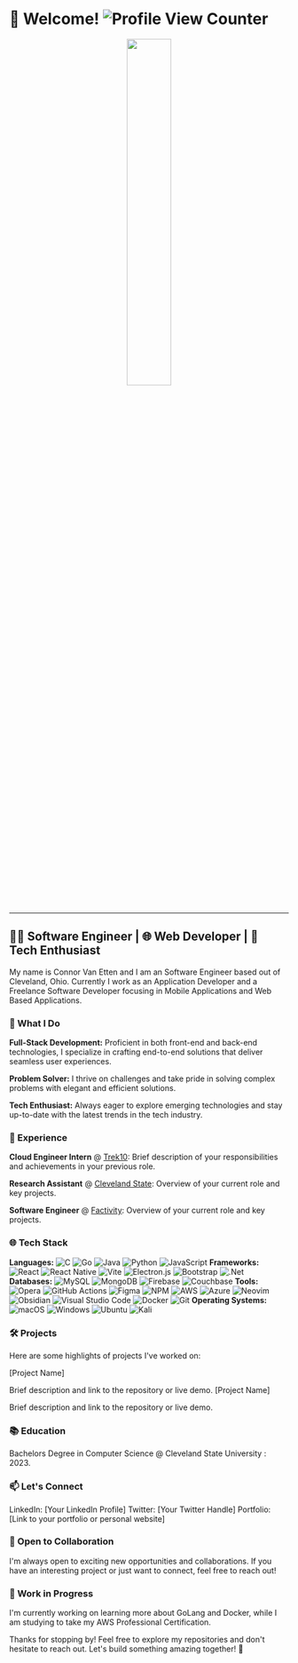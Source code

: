 # 👋 Welcome! ![Profile View Counter](https://komarev.com/ghpvc/?username=crvanetten15)

<p align="center">
  <img src="https://media.giphy.com/media/bGgsc5mWoryfgKBx1u/giphy.gif" width="40%" height="40%"/>
</p>

---

## 👩‍💻 Software Engineer | 🌐 Web Developer | 🚀 Tech Enthusiast

My name is Connor Van Etten and I am an Software Engineer based out of Cleveland, Ohio. Currently I work as an Application Developer and a Freelance Software Developer focusing in Mobile Applications and Web Based Applications.

### 🚀 What I Do

**Full-Stack Development:** Proficient in both front-end and back-end technologies, I specialize in crafting end-to-end solutions that deliver seamless user experiences.

**Problem Solver:** I thrive on challenges and take pride in solving complex problems with elegant and efficient solutions.

**Tech Enthusiast:** Always eager to explore emerging technologies and stay up-to-date with the latest trends in the tech industry.

### 💼 Experience

**Cloud Engineer Intern** @ [Trek10](https://www.trek10.com/): Brief description of your responsibilities and achievements in your previous role.

**Research Assistant** @ [Cleveland State](https://www.trek10.com/): Overview of your current role and key projects.

**Software Engineer** @ [Factivity](https://www.factivity.com/): Overview of your current role and key projects.

### 🌐 Tech Stack

**Languages:**
![C](https://img.shields.io/badge/c-%2300599C.svg?style=for-the-badge&logo=c&logoColor=white) ![Go](https://img.shields.io/badge/go-%2300ADD8.svg?style=for-the-badge&logo=go&logoColor=white) ![Java](https://img.shields.io/badge/java-%23ED8B00.svg?style=for-the-badge&logo=openjdk&logoColor=white) ![Python](https://img.shields.io/badge/python-3670A0?style=for-the-badge&logo=python&logoColor=ffdd54) ![JavaScript](https://img.shields.io/badge/javascript-%23323330.svg?style=for-the-badge&logo=javascript&logoColor=%23F7DF1E)
**Frameworks:**
![React](https://img.shields.io/badge/react-%2320232a.svg?style=for-the-badge&logo=react&logoColor=%2361DAFB) ![React Native](https://img.shields.io/badge/react_native-%2320232a.svg?style=for-the-badge&logo=react&logoColor=%2361DAFB) ![Vite](https://img.shields.io/badge/vite-%23646CFF.svg?style=for-the-badge&logo=vite&logoColor=white) ![Electron.js](https://img.shields.io/badge/Electron-191970?style=for-the-badge&logo=Electron&logoColor=white) ![Bootstrap](https://img.shields.io/badge/bootstrap-%238511FA.svg?style=for-the-badge&logo=bootstrap&logoColor=white) ![.Net](https://img.shields.io/badge/.NET-5C2D91?style=for-the-badge&logo=.net&logoColor=white)
**Databases:**
![MySQL](https://img.shields.io/badge/mysql-%2300f.svg?style=for-the-badge&logo=mysql&logoColor=white) ![MongoDB](https://img.shields.io/badge/MongoDB-%234ea94b.svg?style=for-the-badge&logo=mongodb&logoColor=white) ![Firebase](https://img.shields.io/badge/Firebase-039BE5?style=for-the-badge&logo=Firebase&logoColor=white) ![Couchbase](https://img.shields.io/badge/Couchbase-EA2328?style=for-the-badge&logo=couchbase&logoColor=white)
**Tools:**
![Opera](https://img.shields.io/badge/Opera-FF1B2D?style=for-the-badge&logo=Opera&logoColor=white) ![GitHub Actions](https://img.shields.io/badge/github%20actions-%232671E5.svg?style=for-the-badge&logo=githubactions&logoColor=white) ![Figma](https://img.shields.io/badge/figma-%23F24E1E.svg?style=for-the-badge&logo=figma&logoColor=white) ![NPM](https://img.shields.io/badge/NPM-%23CB3837.svg?style=for-the-badge&logo=npm&logoColor=white) ![AWS](https://img.shields.io/badge/AWS-%23FF9900.svg?style=for-the-badge&logo=amazon-aws&logoColor=white) ![Azure](https://img.shields.io/badge/azure-%230072C6.svg?style=for-the-badge&logo=microsoftazure&logoColor=white) ![Neovim](https://img.shields.io/badge/NeoVim-%2357A143.svg?&style=for-the-badge&logo=neovim&logoColor=white) ![Obsidian](https://img.shields.io/badge/Obsidian-%23483699.svg?style=for-the-badge&logo=obsidian&logoColor=white) ![Visual Studio Code](https://img.shields.io/badge/Visual%20Studio%20Code-0078d7.svg?style=for-the-badge&logo=visual-studio-code&logoColor=white) ![Docker](https://img.shields.io/badge/docker-%230db7ed.svg?style=for-the-badge&logo=docker&logoColor=white) ![Git](https://img.shields.io/badge/git-%23F05033.svg?style=for-the-badge&logo=git&logoColor=white)
**Operating Systems:**
![macOS](https://img.shields.io/badge/mac%20os-000000?style=for-the-badge&logo=macos&logoColor=F0F0F0) ![Windows](https://img.shields.io/badge/Windows-0078D6?style=for-the-badge&logo=windows&logoColor=white) ![Ubuntu](https://img.shields.io/badge/Ubuntu-E95420?style=for-the-badge&logo=ubuntu&logoColor=white) ![Kali](https://img.shields.io/badge/Kali-268BEE?style=for-the-badge&logo=kalilinux&logoColor=white)

### 🛠️ Projects

Here are some highlights of projects I've worked on:

[Project Name]

Brief description and link to the repository or live demo.
[Project Name]

Brief description and link to the repository or live demo.

### 📚 Education

Bachelors Degree in Computer Science @ Cleveland State University : 2023.

### 📫 Let's Connect

LinkedIn: [Your LinkedIn Profile]
Twitter: [Your Twitter Handle]
Portfolio: [Link to your portfolio or personal website]

### 🤝 Open to Collaboration

I'm always open to exciting new opportunities and collaborations. If you have an interesting project or just want to connect, feel free to reach out!

### 🚧 Work in Progress

I'm currently working on learning more about GoLang and Docker, while I am studying to take my AWS Professional Certification.

Thanks for stopping by! Feel free to explore my repositories and don't hesitate to reach out. Let's build something amazing together! 🚀
